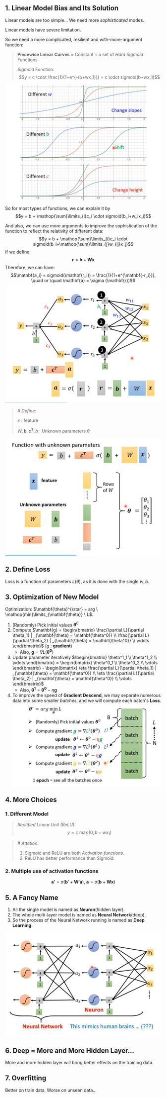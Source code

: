 ## 1. Linear Model Bias and Its Solution

Linear models are too simple... We need more *sophisticated* modes.

Linear models have severe limitation.

So we need a more complicated, resilient and with-more-argument function:

> **Piecewise Linear Curves** = Constant + a set of *Hard Sigmoid* Functions
> 
> *Sigmoid* Function: $$y = c \cdot \frac{1}{1+e^{-(b+wx_1)}} = c \cdot sigmoid(b+wx_1)$$

![Sigmoid](../assets/Sigmoid.png)

So for most types of functions, we can explain it by $$y = b + \mathop{\sum}\limits_{i}c_i \cdot sigmoid(b_i+w_ix_i)$$

And also, we can use more arguments to improve the sophistication of the function to reflect the relativity of different data: $$y = b + \mathop{\sum}\limits_{i}c_i \cdot sigmoid(b_i+\mathop{\sum}\limits_{j}w_{ij}x_j)$$
If we define: $$\mathbf{r} = \mathbf{b} + \mathbf{W} \mathbf{x}$$
Therefore, we can have:$$\mathbf{a_i} = sigmoid(\mathbf{r_i}) = \frac{1}{1+e^{\mathbf{-r_i}}}, \quad or \quad \mathbf{a} = \sigma (\mathbf{r})$$
![Sigmoid2](../assets/Sigmoid2.png)

> *# Define:*
> 
> $x$ : feature
> 
> $W, \mathbf{b}, \mathbf{c^T}, b$ : Unknown parameters $\theta$

![Parameters](../assets/Parameters.png)

## 2. Define Loss

Loss is a function of parameters $L(\theta)$, as it is done with the single $w, b$.

## 3. Optimization of New Model

Optimization: $\mathbf{\theta}^{\star} = arg \ \mathop{min}\limits_{\mathbf{\theta}} \ L$.

1. (Randomly) Pick initial values $\mathbf{\theta}^0$
2. Compute $\mathbf{g} = \begin{bmatrix} \frac{\partial L}{\partial \theta_1} | _{\mathbf{\theta} = \mathbf{\theta^0}} \\ \frac{\partial L}{\partial \theta_2} | _{\mathbf{\theta} = \mathbf{\theta^0}} \\ \vdots \end{bmatrix}$ ($g$ : **gradient**)
	- Also, $\mathbf{g} = \nabla L (\mathbf{\theta^0})$
3. Update parameter iteratively $\begin{bmatrix} \theta^1_1 \\ \theta^1_2 \\ \vdots \end{bmatrix} = \begin{bmatrix} \theta^0_1 \\ \theta^0_2 \\ \vdots \end{bmatrix} - \begin{bmatrix} \eta \frac{\partial L}{\partial \theta_1} | _{\mathbf{\theta} = \mathbf{\theta^0}} \\ \eta \frac{\partial L}{\partial \theta_2} | _{\mathbf{\theta} = \mathbf{\theta^0}} \\ \vdots \end{bmatrix}$
	- Also, $\mathbf{\theta^1} = \mathbf{\theta^0} - \eta \mathbf{g}$
4. To improve the speed of **Gradient Descend**, we may separate numerous data into some smaller *batches*, and we will compute each batch's **Loss**.
	![Batch](../assets/Batch.png)

## 4. More Choices

### 1. Different Model

> *Rectified Linear Unit (ReLU):* $$y=c \ \max{(0,b+wx_1)}$$

> *# Attetion:*
> 1. Sigmoid and ReLU are both *Activation functions*.
> 2. ReLU has better performance than Sigmoid.

### 2. Multiple use of activation functions

$$\mathbf{a'} = \sigma (\mathbf{b'} + \mathbf{W'a}), \ \mathbf{a} = \sigma(\mathbf{b} + \mathbf{Wx})$$

## 5. A Fancy Name

1. All the single model is named as **Neuron**(hidden layer).
2. The whole multi-layer model is named as **Neural Network**(deep).
3. So the process of the Neural Network running is named as **Deep Learning**.

![Neuron](../assets/Neuron.png)

## 6. Deep = More and More Hidden Layer...

More and more hidden layer will bring better effects on the training data.

## 7. Overfitting

Better on train data, Worse on unseen data...